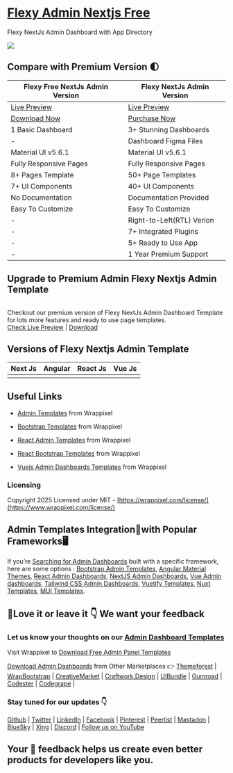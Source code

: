 # <a href="https://flexy-admin-nextjs-free.vercel.app/">Flexy Admin Nextjs Free</a>
Flexy NextJs Admin Dashboard with App Directory

<!-- Main image of Template -->
<a target="_blank" href="https://www.wrappixel.com/templates/flexy-next-js-free-admin-template/">
  <img src="https://www.wrappixel.com/wp-content/uploads/edd/2022/01/flexy-nextjs-free.jpg" />
</a>


## Compare with Premium Version 🌓

<table>
<thead>
<tr>
<th>Flexy Free NextJs Admin Version</th>
<th>Flexy NextJs Admin Version</th>
</tr>
</thead>
<tbody>
<tr>
  <td>
    <a href="https://flexy-admin-nextjs-free.vercel.app/">Live Preview</a>
  </td>
  <td>
  <a href="https://flexy-next-js-dashboard.vercel.app/dashboards/dashboard1">Live Preview</a>
  </td>
</tr>
<tr>
  <td>
      <a href="https://www.wrappixel.com/templates/flexy-next-js-free-admin-template/">Download Now</a>
  </td>
  <td>
    <a href="https://www.wrappixel.com/templates/flexy-nextjs-dashboard-material-ui/?ref=33">Purchase Now</a>
  </td>
</tr>
<tr>
  <td>
  1 Basic Dashboard
  </td>
  <td>
  3+ Stunning Dashboards
  </td>
</tr>
<tr>
  <td>
  -
  </td>
  <td>
  Dashboard Figma Files
  </td>
</tr>
<tr>
  <td>
  Material UI v5.6.1
  </td>
  <td>
  Material UI v5.6.1
  </td>
</tr>
<tr>
  <td>
  Fully Responsive Pages
  </td>
  <td>
  Fully Responsive Pages
  </td>
</tr>
<tr>
  <td>
  8+ Pages Template
  </td>
  <td>
  50+ Page Templates
  </td>
</tr>
<tr>
  <td>
  7+ UI Components
  </td>
  <td>
  40+ UI Components
  </td>
</tr>
<tr>
  <td>
  No Documentation
  </td>
  <td>
  Documentation Provided
  </td>
</tr>
<tr>
  <td>
  Easy To Customize
  </td>
  <td>
  Easy To Customize
  </td>
</tr>
<tr>
  <td>
  -
  </td>
  <td>
  Right-to-Left(RTL) Verion
  </td>
</tr>
<tr>
  <td>
  -
  </td>
  <td>
  7+ Integrated Plugins
  </td>
</tr>
<tr>
  <td>
  -
  </td>
  <td>
  5+ Ready to Use App
  </td>
</tr>
<tr>
  <td>
  -
  </td>
  <td>
  1 Year Premium Support
  </td>
</tr>
</tbody>
</table>

## Upgrade to Premium Admin Flexy Nextjs Admin Template

<a target="_blank" href="https://www.wrappixel.com/templates/flexy-nextjs-dashboard-material-ui/?ref=33">
  <img src="https://www.wrappixel.com/wp-content/uploads/edd/2024/05/flexy-nextjs-admin-wpn.jpg" alt="">
</a>
<p>
  Checkout our premium version of Flexy NextJs Admin Dashboard Template for lots more features and ready to use page templates.<br>
  <a href="https://flexy-next-js-dashboard.vercel.app/dashboards/dashboard1">Check Live Preview</a> | <a href="https://www.wrappixel.com/templates/flexy-nextjs-dashboard-material-ui/?ref=33">Download</a>
</p>

<!-- Versions of Template -->
## Versions of Flexy Nextjs Admin Template
<table>
<thead>
<tr>
<th>Next Js</th>
<th>Angular</th>
<th>React Js</th>
<th>Vue Js</th>
</tr>
</thead>
<tbody>
<tr>
<td>
  <a href="https://www.wrappixel.com/templates/flexy-nextjs-dashboard-material-ui/?ref=33" width="150px">
    <img src="https://www.wrappixel.com/wp-content/uploads/edd/2024/05/flexy-nextjs-admin-wpn.jpg" alt="" style="max-width:150px;">
  </a>
</td>
<td>
  <a href="https://www.wrappixel.com/templates/flexy-material-angular-admin/?ref=33" rel="nofollow" width="150px">
    <img src="https://www.wrappixel.com/wp-content/uploads/edd/2024/05/flexy-angular-material-admin-wpn.jpg" alt="" style="max-width:150px;">
  </a>
</td>
<td>
  <a href="https://www.wrappixel.com/templates/flexy-react-material-dashboard-admin/?ref=33" rel="nofollow" width="150px">
    <img src="https://www.wrappixel.com/wp-content/uploads/edd/2024/05/flexy-react-admin-wpn.jpg" alt="" style="max-width:150px;">
  </a>
</td>
<td>
  <a href="https://www.wrappixel.com/templates/flexy-vuetify-dashboard/?ref=33" rel="nofollow" width="150px">
    <img src="https://www.wrappixel.com/wp-content/uploads/edd/2024/05/flexy-vuetify-vuejs-admin-wpn.jpg" alt="" style="max-width:150px;">
  </a>
</td>
</td>
  
</tr>
</tbody>
</table>





<!-- Useful Links of Template -->
## Useful Links

-   [Admin Templates](https://www.wrappixel.com/templates/category/admin-dashboard-templates/?utm_source=github) from Wrappixel
    
-   [Bootstrap Templates](https://www.wrappixel.com/templates/category/bootstrap-templates/?utm_source=github)  from Wrappixel
    
-   [React Admin Templates](https://www.wrappixel.com/templates/category/react-dashboard/?utm_source=github)  from Wrappixel
    
-   [React Bootstrap Templates](https://www.wrappixel.com/templates/category/react-bootstrap-templates/)  from Wrappixel
    
-   [Vuejs Admin Dashboards Templates](https://www.wrappixel.com/templates/category/vue-dashboard/)  from Wrappixel
    

### Licensing 
Copyright 2025 Licensed under MIT -  [https://wrappixel.com/license/](https://www.wrappixel.com/license/)
    

##  Admin Templates Integration🔗with Popular Frameworks🖥️

If you’re  [Searching for Admin Dashboards](https://www.wrappixel.com/templates/category/admin-dashboard-templates/?utm_source=category+page&utm_medium=description) built with a specific framework, here are some options : [Bootstrap Admin Templates](https://www.wrappixel.com/templates/category/bootstrap-admin-dashboard-template/), [Angular Material Themes](https://www.wrappixel.com/templates/category/angular-material-themes/), [React Admin Dashboards](https://www.wrappixel.com/templates/category/react-dashboard/), [NextJS Admin Dashboards](https://www.wrappixel.com/templates/category/nextjs-dashboard/), [Vue Admin dashboards](https://www.wrappixel.com/templates/category/vue-dashboard/), [Tailwind CSS Admin Dashboards](https://www.wrappixel.com/templates/category/tailwind-dashboard/), [Vuetify Templates](https://www.wrappixel.com/templates/category/vuetify-templates/), [Nuxt Templates](https://www.wrappixel.com/templates/category/nuxt-templates/), [MUI Templates](https://www.wrappixel.com/templates/category/mui-templates/).

## 🤩Love it or leave it 👇 We want your feedback

### Let us know your thoughts on our  [Admin Dashboard Templates](https://www.wrappixel.com/templates/category/admin-dashboard-templates/)

Visit  Wrappixel  to  [Download Free Admin Panel Templates](https://www.wrappixel.com/templates/category/free-admin-panel-templates/)

[Download Admin Dashboards](https://www.wrappixel.com/templates/category/admin-dashboard-templates/)  from Other Marketplaces 👉  [Themeforest](https://themeforest.net/user/wrappixel)  |  [WrapBootstrap](https://wrapbootstrap.com/user/wrappixel)  |  [CreativeMarket](https://creativemarket.com/wrappixel)  |  [Craftwork.Design](http://craftwork.design/)  |  [UIBundle](https://uibundle.com/authors/wrappixel)  |  [Gumroad](https://wrappixel.gumroad.com/)  |  [Codester](https://codester.com/wrappixel)  |  [Codegrape](https://codegrape.com/user/Wrappixel)  |

### Stay tuned for our updates 👇

[Github](https://github.com/wrappixel)  |  [Twitter](https://twitter.com/wrappixel)  |  [LinkedIn](https://linkedin.com/company/wrappixel)  |  [Facebook](https://facebook.com/wrappixel)  |  [Pinterest](https://pinterest.com/wrappixel_templates/)  |  [Peerlist](https://peerlist.io/wrappixel)  |  [Mastadon](https://mastodon.social/@wrappixel)  |  [BlueSky](https://bsky.app/profile/wrappixel.bsky.social)  |  [Xing](https://www.xing.com/pages/wrappixel)  |  [Discord](https://discord.com/invite/eMzE8F6Wqs)  |  [Follow us on YouTube](https://www.youtube.com/@WrapPixel)


## Your 🤝 feedback helps us create even better products for developers like you.
